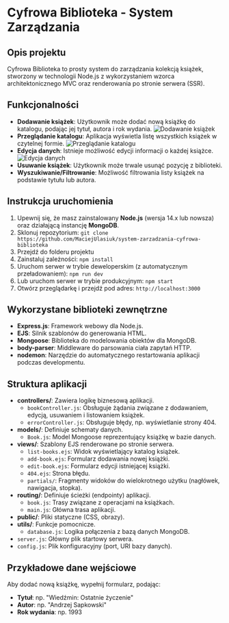 # Cyfrowa Biblioteka - System Zarządzania

## Opis projektu

Cyfrowa Biblioteka to prosty system do zarządzania kolekcją książek, stworzony w technologii Node.js z wykorzystaniem wzorca architektonicznego MVC oraz renderowania po stronie serwera (SSR).

## Funkcjonalności

*   **Dodawanie książek**: Użytkownik może dodać nową książkę do katalogu, podając jej tytuł, autora i rok wydania.
    ![Dodawanie książek](https://raw.githubusercontent.com/MaciejUlasiuk/system-zarzadzania-cyfrowa-biblioteka/refs/heads/main/screenshots/addBook.png)
*   **Przeglądanie katalogu**: Aplikacja wyświetla listę wszystkich książek w czytelnej formie.
![Przeglądanie katalogu](https://raw.githubusercontent.com/MaciejUlasiuk/system-zarzadzania-cyfrowa-biblioteka/refs/heads/main/screenshots/overview.png)
*   **Edycja danych**: Istnieje możliwość edycji informacji o każdej książce.
![Edycja danych](https://github.com/MaciejUlasiuk/system-zarzadzania-cyfrowa-biblioteka/blob/main/screenshots/editBook.png?raw=true)
*   **Usuwanie książek**: Użytkownik może trwale usunąć pozycję z biblioteki.
*   **Wyszukiwanie/Filtrowanie**: Możliwość filtrowania listy książek na podstawie tytułu lub autora.

## Instrukcja uruchomienia

1.  Upewnij się, że masz zainstalowany **Node.js** (wersja 14.x lub nowsza) oraz działającą instancję **MongoDB**.
2.  Sklonuj repozytorium: `git clone https://github.com/MaciejUlasiuk/system-zarzadzania-cyfrowa-biblioteka`
3.  Przejdź do folderu projektu
4.  Zainstaluj zależności: `npm install`
5.  Uruchom serwer w trybie deweloperskim (z automatycznym przeładowaniem): `npm run dev`
6.  Lub uruchom serwer w trybie produkcyjnym: `npm start`
7.  Otwórz przeglądarkę i przejdź pod adres: `http://localhost:3000`

## Wykorzystane biblioteki zewnętrzne

*   **Express.js**: Framework webowy dla Node.js.
*   **EJS**: Silnik szablonów do generowania HTML.
*   **Mongoose**: Biblioteka do modelowania obiektów dla MongoDB.
*   **body-parser**: Middleware do parsowania ciała zapytań HTTP.
*   **nodemon**: Narzędzie do automatycznego restartowania aplikacji podczas developmentu.

## Struktura aplikacji

*   **controllers/**: Zawiera logikę biznesową aplikacji.
    *   `bookController.js`: Obsługuje żądania związane z dodawaniem, edycją, usuwaniem i listowaniem książek.
    *   `errorController.js`: Obsługuje błędy, np. wyświetlanie strony 404.
*   **models/**: Definiuje schematy danych.
    *   `Book.js`: Model Mongoose reprezentujący książkę w bazie danych.
*   **views/**: Szablony EJS renderowane po stronie serwera.
    *   `list-books.ejs`: Widok wyświetlający katalog książek.
    *   `add-book.ejs`: Formularz dodawania nowej książki.
    *   `edit-book.ejs`: Formularz edycji istniejącej książki.
    *   `404.ejs`: Strona błędu.
    *   `partials/`: Fragmenty widoków do wielokrotnego użytku (nagłówek, nawigacja, stopka).
*   **routing/**: Definiuje ścieżki (endpointy) aplikacji.
    *   `book.js`: Trasy związane z operacjami na książkach.
    *   `main.js`: Główna trasa aplikacji.
*   **public/**: Pliki statyczne (CSS, obrazy).
*   **utils/**: Funkcje pomocnicze.
    *   `database.js`: Logika połączenia z bazą danych MongoDB.
*   `server.js`: Główny plik startowy serwera.
*   `config.js`: Plik konfiguracyjny (port, URI bazy danych).

## Przykładowe dane wejściowe

Aby dodać nową książkę, wypełnij formularz, podając:
*   **Tytuł**: np. "Wiedźmin: Ostatnie życzenie"
*   **Autor**: np. "Andrzej Sapkowski"
*   **Rok wydania**: np. 1993